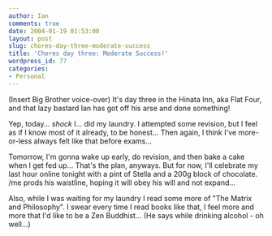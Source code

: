 ```yaml
---
author: Ian
comments: true
date: 2004-01-19 01:53:00
layout: post
slug: chores-day-three-moderate-success
title: 'Chores day three: Moderate Success!'
wordpress_id: 77
categories:
- Personal
---
```


(Insert Big Brother voice-over) It's day three in the Hinata Inn, aka Flat Four, and that lazy bastard Ian has got off his arse and done something!  

Yep, today... *shock* I... did my laundry.  I attempted some revision, but I feel as if I know most of it already, to be honest...  Then again, I think I've more-or-less always felt like that before exams...  

Tomorrow, I'm gonna wake up early, do revision, and then bake a cake when I get fed up...  That's the plan, anyways.  But for now, I'll celebrate my last hour online tonight with a pint of Stella and a 200g block of chocolate.  /me prods his waistline, hoping it will obey his will and not expand...  

Also, while I was waiting for my laundry I read some more of "The Matrix and Philosophy".  I swear every time I read books like that, I feel more and more that I'd like to be a Zen Buddhist...  (He says while drinking alcohol - oh well...)  


